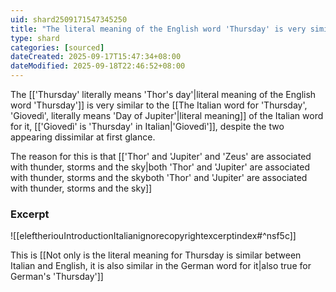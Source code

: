 ```yaml
---
uid: shard2509171547345250
title: "The literal meaning of the English word 'Thursday' is very similar to the Italian word for it, 'Giovedì' despite the two appearing dissimilar at first glance"
type: shard
categories: [sourced]
dateCreated: 2025-09-17T15:47:34+08:00
dateModified: 2025-09-18T22:46:52+08:00
---
```

The [['Thursday' literally means 'Thor's day'|literal meaning of the English word 'Thursday']] is very similar to the [[The Italian word for 'Thursday', 'Giovedì', literally means 'Day of Jupiter'|literal meaning]] of the Italian word for it, [['Giovedì' is 'Thursday' in Italian|'Giovedì']], despite the two appearing dissimilar at first glance. 

The reason for this is that [['Thor' and 'Jupiter' and 'Zeus' are associated with thunder, storms and the sky|both 'Thor' and 'Jupiter' are associated with thunder, storms and the skyboth 'Thor' and 'Jupiter' are associated with thunder, storms and the sky]]
### Excerpt
![[eleftheriouIntroductionItalianignorecopyrightexcerptindex#^nsf5c]]

This is [[Not only is the literal meaning for Thursday is similar between Italian and English, it is also similar in the German word for it|also true for German's 'Thursday']]